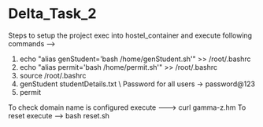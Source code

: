 # Delta_Task_2
Steps to setup the project exec into hostel_container and execute following commands --> 
1. echo "alias genStudent='bash /home/genStudent.sh'" >> /root/.bashrc
2. echo "alias permit='bash /home/permit.sh'" >> /root/.bashrc
3. source /root/.bashrc
4. genStudent studentDetails.txt      \\ Password for all users -> password@123
5. permit

To check domain name is configured execute ---> curl gamma-z.hm 
To reset execute --> bash reset.sh
